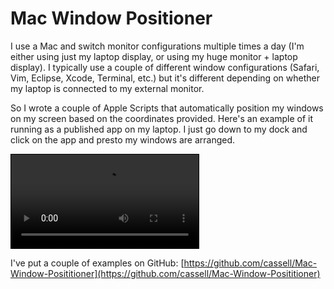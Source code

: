 # Mac Window Positioner

I use a Mac and switch monitor configurations multiple times a day (I'm either using just my laptop display, or using my huge monitor + laptop display). 
I typically use a couple of different window configurations (Safari, Vim, Eclipse, Xcode, Terminal, etc.) but it's different depending on
whether my laptop is connected to my external monitor.
 
So I wrote a couple of Apple Scripts that automatically position my windows on my screen based on the coordinates provided. Here's an example of it running as a published app
on my laptop. I just go down to my dock and click on the app and presto my windows are arranged. 

<video class="videoContent" controls="" style="border:1px solid black">
<source src="http://static.andrewcassell.com/blog/2012/remember-mac-window-positions/remember-mac-window-positions.mp4" type="video/mp4">
<source src="http://static.andrewcassell.com/blog/2012/remember-mac-window-positions/remember-mac-window-positions.webm" type="video/webm">
<source src="http://static.andrewcassell.com/blog/2012/remember-mac-window-positions/remember-mac-window-positions.ogg" type="video/ogg">
</video>

I've put a couple of examples on GitHub: [https://github.com/cassell/Mac-Window-Posititioner](https://github.com/cassell/Mac-Window-Posititioner)